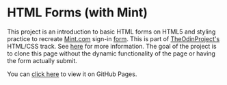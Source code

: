 # HTML Forms (with Mint)

This project is an introduction to basic HTML forms on HTML5 and styling practice to recreate [Mint.com](https://www.mint.com/) sign-in [form](https://mint.intuit.com/login.event?task=S&referrer=blog&soc=&utm=). This is part of [TheOdinProject's](http://www.theodinproject.com) HTML/CSS track. See [here](http://www.theodinproject.com/courses/html5-and-css3/lessons/html-forms?ref=lnav) for more information. The goal of the project is to clone this page without the dynamic functionality of the page or having the form actually submit.

You can [click here](https://105ron.github.io/mint-form/) to view it on GitHub Pages.